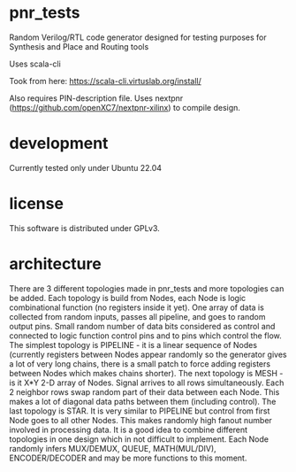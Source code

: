 # pnr_tests
Random Verilog/RTL code generator designed for testing purposes for Synthesis and Place and Routing tools

Uses scala-cli

Took from here: https://scala-cli.virtuslab.org/install/

Also requires PIN-description file.
Uses nextpnr (https://github.com/openXC7/nextpnr-xilinx) to compile design.

# development
Currently tested only under Ubuntu 22.04

# license
This software is distributed under GPLv3.

# architecture
There are 3 different topologies made in pnr_tests and more topologies can be added.
Each topology is build from Nodes, each Node is logic combinational function (no registers inside it yet).
One array of data is collected from random inputs, passes all pipeline, and goes to random output pins.
Small random number of data bits considered as control and connected to logic function control pins and to pins which control the flow.
The simplest topology is PIPELINE - it is a linear sequence of Nodes (currently registers between Nodes appear randomly so the generator gives a lot of very long chains, there is a small patch to force adding registers between Nodes which makes chains shorter).
The next topology is MESH - is it X*Y 2-D array of Nodes. Signal arrives to all rows simultaneously. Each 2 neighbor rows swap random part of their data between each Node. This makes a lot of diagonal data paths between them (including control).
The last topology is STAR. It is very similar to PIPELINE but control from first Node goes to all other Nodes. This makes randomly high fanout number involved in processing data. It is a good idea to combine different topologies in one design which in not difficult to implement.
Each Node randomly infers MUX/DEMUX, QUEUE, MATH(MUL/DIV), ENCODER/DECODER and may be more functions to this moment.

